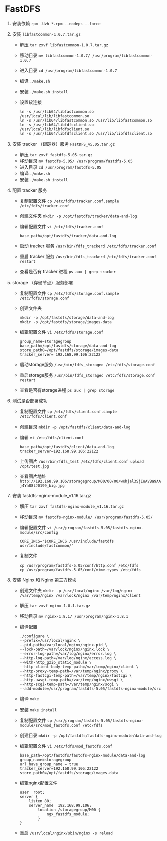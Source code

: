 # FastDFS

1. 安装依赖 `rpm -Uvh *.rpm --nodeps –-force`

2. 安装 `libfastcommon-1.0.7.tar.gz`

    * 解压 `tar zxvf libfastcommon-1.0.7.tar.gz`
    * 移动目录 `mv libfastcommon-1.0.7/ /usr/program/libfastcommon-1.0.7`
    * 进入目录 `cd /usr/program/libfastcommon-1.0.7`
    * 编译 `./make.sh`
    * 安装 `./make.sh install`
    * 设置软连接

        ```shell
        ln -s /usr/lib64/libfastcommon.so /usr/local/lib/libfastcommon.so
        ln -s /usr/lib64/libfastcommon.so /usr/lib/libfastcommon.so
        ln -s /usr/lib64/libfdfsclient.so /usr/local/lib/libfdfsclient.so
        ln -s /usr/lib64/libfdfsclient.so /usr/lib/libfdfsclient.so
        ```

3. 安装 tracker （跟踪器）服务 `FastDFS_v5.05.tar.gz`

    * 解压 `tar zxvf fastdfs-5.05.tar.gz`
    * 移动目录 `mv fastdfs-5.05/ /usr/program/fastdfs-5.05`
    * 进入目录 `cd /usr/program/fastdfs-5.05`
    * 编译 `./make.sh`
    * 安装 `./make.sh install`

4. 配置 tracker 服务

    * 复制配置文件 `cp /etc/fdfs/tracker.conf.sample /etc/fdfs/tracker.conf`
    * 创建文件夹 `mkdir -p /opt/fastdfs/tracker/data-and-log`
    * 编辑配置文件 `vi /etc/fdfs/tracker.conf`

        ```shell
        base_path=/opt/fastdfs/tracker/data-and-log
        ```

    * 启动 tracker 服务  `/usr/bin/fdfs_trackerd /etc/fdfs/tracker.conf`
    * 重启 tracker 服务  `/usr/bin/fdfs_trackerd /etc/fdfs/tracker.conf restart`
    * 查看是否有 tracker 进程 `ps aux | grep tracker`

5. storage （存储节点）服务部署

    * 复制配置文件 `cp /etc/fdfs/storage.conf.sample /etc/fdfs/storage.conf`
    * 创建文件夹

        ```shell
        mkdir -p /opt/fastdfs/storage/data-and-log
        mkdir -p /opt/fastdfs/storage/images-data
        ```

    * 编辑配置文件 `vi /etc/fdfs/storage.conf`

        ```shell
        group_name=storagegroup
        base_path=/opt/fastdfs/storage/data-and-log
        store_path0=/opt/fastdfs/storage/images-data
        tracker_server= 192.168.99.106:22122
        ```

    * 启动storage服务 `/usr/bin/fdfs_storaged /etc/fdfs/storage.conf`
    * 重启storage服务 `/usr/bin/fdfs_storaged /etc/fdfs/storage.conf restart`
    * 查看是否有storage进程 `ps aux | grep storage`

6. 测试是否部署成功

    * 复制配置文件 `cp /etc/fdfs/client.conf.sample /etc/fdfs/client.conf`
    * 创建目录 `mkdir -p /opt/fastdfs/client/data-and-log`
    * 编辑 `vi /etc/fdfs/client.conf`

        ```shell
        base_path=/opt/fastdfs/client/data-and-log
        tracker_server=192.168.99.106:22122
        ```

    * 上传图片 `/usr/bin/fdfs_test /etc/fdfs/client.conf upload /opt/test.jpg`
    * 查看图片地址 `http://192.168.99.106/storagegroup/M00/00/00/wKhjal3SjIuAVBa9AAj4Ya88lJ0199_big.jpg`

7. 安装 fastdfs-nginx-module_v1.16.tar.gz

    * 解压 `tar zxvf fastdfs-nginx-module_v1.16.tar.gz`
    * 移动目录 `mv fastdfs-nginx-module/ /usr/program/fastdfs-5.05/`
    * 编辑配置文件 `vi /usr/program/fastdfs-5.05/fastdfs-nginx-module/src/config`

        ```shell
        CORE_INCS="$CORE_INCS /usr/include/fastdfs usr/include/fastcommon/"
        ```

    * 复制文件

        ```shell
        cp /usr/program/fastdfs-5.05/conf/http.conf /etc/fdfs
        cp /usr/program/fastdfs-5.05/conf/mime.types /etc/fdfs
        ```

8. 安装 Nginx 和 Nginx 第三方模块

    * 创建文件夹 `mkdir -p /usr/local/nginx /var/log/nginx /var/temp/nginx /var/lock/nginx /var/temp/nginx/client`
    * 解压 `tar zxvf nginx-1.8.1.tar.gz`
    * 移动目录 `mv nginx-1.8.1/ /usr/program/nginx-1.8.1`
    * 编译配置

        ```shell
        ./configure \
        --prefix=/usr/local/nginx \
        --pid-path=/var/local/nginx/nginx.pid \
        --lock-path=/var/lock/nginx/nginx.lock \
        --error-log-path=/var/log/nginx/error.log \
        --http-log-path=/var/log/nginx/access.log \
        --with-http_gzip_static_module \
        --http-client-body-temp-path=/var/temp/nginx/client \
        --http-proxy-temp-path=/var/temp/nginx/proxy \
        --http-fastcgi-temp-path=/var/temp/nginx/fastcgi \
        --http-uwsgi-temp-path=/var/temp/nginx/uwsgi \
        --http-scgi-temp-path=/var/temp/nginx/scgi \
        --add-module=/usr/program/fastdfs-5.05/fastdfs-nginx-module/src
        ```

    * 编译 `make`
    * 安装 `make install`
    * 复制配置文件 `cp /usr/program/fastdfs-5.05/fastdfs-nginx-module/src/mod_fastdfs.conf /etc/fdfs`
    * 创建目录 `mkdir -p /opt/fastdfs/fastdfs-nginx-module/data-and-log`
    * 编辑配置文件 `vi /etc/fdfs/mod_fastdfs.conf`

        ```shell
        base_path=/opt/fastdfs/fastdfs-nginx-module/data-and-log
        group_name=storagegroup
        url_have_group_name = true
        tracker_server=192.168.99.106:22122
        store_path0=/opt/fastdfs/storage/images-data
        ```

    * 编辑nginx配置文件

        ```shell
        user  root;
        server {
            listen 80;
            server_name  192.168.99.106;
                location /storagegroup/M00 {
                    ngx_fastdfs_module;
                }
        }
        ```

    * 重启 `/usr/local/nginx/sbin/nginx -s reload`
